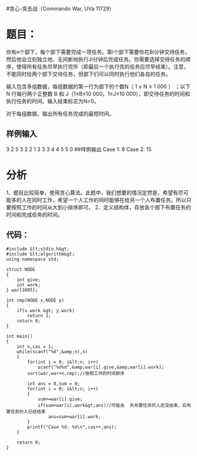 #贪心-突击战（Commando War, UVa 11729）
# 题目：

你有n个部下，每个部下需要完成一项任务。第i个部下需要你花Bi分钟交待任务，然后他会立刻独立地、无间断地执行Ji分钟后完成任务。你需要选择交待任务的顺序，使得所有任务尽早执行完毕（即最后一个执行完的任务应尽早结束）。注意，不能同时给两个部下交待任务，但部下们可以同时执行他们各自的任务。

输入包含多组数据，每组数据的第一行为部下的个数N（ 1 ≤ N ≤ 1 000 ） ；以下 N 行每行两个正整数 B 和 J（1≤B≤10 000，1≤J≤10 000），即交待任务的时间和执行任务的时间。输入结束标志为N=0。

对于每组数据，输出所有任务完成的最短时间。

## 样例输入

3 2 5 3 2 2 1 3 3 3 4 4 5 5 0 ##样例输出 Case 1: 8 Case 2: 15

# 分析

1、题目比较简单，使用贪心算法。此题中，我们想要的情况定然是，希望有尽可能多的人在同时工作，希望一个人工作的同时能够在给另一个人布置任务。所以只要按照工作的时间从大到小排序即可。 2、定义结构体，存放各个部下布置任务的时间和完成任务的时间。

## 代码：

```
#include &lt;stdio.h&gt;
#include &lt;algorithm&gt;
using namespace std;

struct NODE
{
    int give;
    int work;
} war[1005];

int cmp(NODE x,NODE y)
{
    if(x.work &gt; y.work)
        return 1;
    return 0;
}

int main()
{
    int n,cas = 1;
    while(scanf("%d",&amp;n),n)
    {
        for(int i = 0; i&lt;n; i++)
            scanf("%d%d",&amp;war[i].give,&amp;war[i].work);
        sort(war,war+n,cmp);//按照工作的时间排序

        int ans = 0,sum = 0;
        for(int i = 0; i&lt;n; i++)
        {
            sum+=war[i].give;
            if(sum+war[i].work&gt;ans)//可能会  先布置任务的人还没结束，后布置任务的人已经结束
                ans=sum+war[i].work;
        }
        printf("Case %d: %d\n",cas++,ans);
    }

    return 0;
}


```
